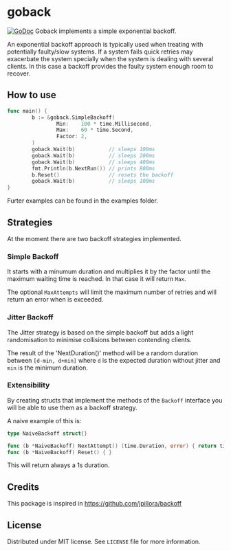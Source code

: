 # goback
[![GoDoc](https://godoc.org/github.com/carlescere/goback?status.svg)](https://godoc.org/github.com/carlescere/goback)
Goback implements a simple exponential backoff.

An exponential backoff approach is typically used when treating with potentially faulty/slow systems. If a system fails quick retries may exacerbate the system specially when the system is dealing with several clients. In this case a backoff provides the faulty system enough room to recover.

## How to use
```go
func main() {
        b := &goback.SimpleBackoff(
                Min:    100 * time.Millisecond,
                Max:    60 * time.Second,
                Factor: 2,
        )
        goback.Wait(b)           // sleeps 100ms
        goback.Wait(b)           // sleeps 200ms
        goback.Wait(b)           // sleeps 400ms
        fmt.Println(b.NextRun()) // prints 800ms
        b.Reset()                // resets the backoff
        goback.Wait(b)           // sleeps 100ms
}
```

Furter examples can be found in the examples folder.

## Strategies
At the moment there are two backoff strategies implemented.

### Simple Backoff
It starts with a minumum duration and multiplies it by the factor until the maximum waiting time is reached. In that case it will return `Max`.

The optional `MaxAttempts` will limit the maximum number of retries and will return an error when is exceeded.

### Jitter Backoff
The Jitter strategy is based on the simple backoff but adds a light randomisation to minimise collisions between contending clients.

The result of the 'NextDuration()' method will be a random duration between `[d-min, d+min]` where `d` is the expected duration without jitter and `min` is the minimum duration.

### Extensibility
By creating structs that implement the methods of the `Backoff` interface you will be able to use them as a backoff strategy.

A naive example of this is:
```go
type NaiveBackoff struct{}

func (b *NaiveBackoff) NextAttempt() (time.Duration, error) { return time.Second, nil }
func (b *NaiveBackoff) Reset() { }
```
This will return always a 1s duration.

## Credits
This package is inspired in https://github.com/jpillora/backoff

## License
Distributed under MIT license. See `LICENSE` file for more information.
